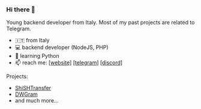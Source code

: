 ### Hi there 👋
Young backend developer from Italy. Most of my past projects are related to Telegram.
- 🇮🇹 from Italy
- 💻 backend developer (NodeJS, PHP)
- 🐍 learning Python
- 📫 reach me: [\[website\]](https://shish.cat) [\[telegram\]](https://t.me/shishcat) [\[discord\]](https://discord.gg/5ffUy93Cs8)

Projects: 
- [ShiSHTransfer](https://github.com/shishcat/ShiSHTransfer)
- [DWGram](https://github.com/ShiSHcat/dwgram-public)
- and much more...
